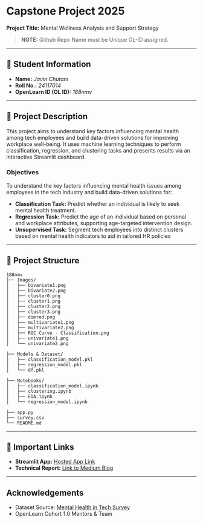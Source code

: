 # Capstone Project 2025  
**Project Title:** Mental Wellness Analysis and Support Strategy  

>**NOTE:** Github Repo Name must be Unique OL-ID assigned. 

---

## 🧾 Student Information  
- **Name:** *Javin Chutani*  
- **Roll No.:** *24117014*  
- **OpenLearn ID (OL ID):** *188nmv*  

---

## 📝 Project Description  
This project aims to understand key factors influencing mental health among tech employees and build data-driven solutions for improving workplace well-being. It uses machine learning techniques to perform classification, regression, and clustering tasks and presents results via an interactive Streamlit dashboard.

### **Objectives**
To understand the key factors influencing mental health issues among employees in the tech industry and
build data-driven solutions for:
- **Classification Task:** Predict whether an individual is likely to seek mental health treatment.
- **Regression Task:** Predict the age of an individual based on personal and workplace attributes, supporting age-targeted intervention design.
- **Unsupervised Task:** Segment tech employees into distinct clusters based on mental health indicators to aid in tailored HR policies

---

## 📂 Project Structure  
```
188nmv
├── Images/                            
│   ├── bivariate1.png
│   ├── bivariate2.png
│   ├── cluster0.png
│   ├── cluster1.png
│   ├── cluster2.png
│   ├── cluster3.png
│   ├── dimred.png
│   ├── multivariate1.png
│   ├── multivariate2.png
│   ├── ROC Curve - Classification.png
│   ├── univariate1.png
│   └── univariate2.png

├── Models & Dataset/                 
│   ├── classification_model.pkl
│   ├── regression_model.pkl
│   └── df.pkl                
       
├── Notebooks/                       
│   ├── classification_model.ipynb
│   ├── clustering.ipynb
│   ├── EDA.ipynb
│   └── regression_model.ipynb

├── app.py                            
├── survey.csv                        
└── README.md                         

```
---

## 🔗 Important Links  
- **Streamlit App:** [Hosted App Link](https://openlearn-capstoneproject-188nmv.streamlit.app/)
- **Technical Report:** [Link to Medium Blog](https://medium.com/@javin.chutani/mental-health-in-tech-a-machine-learning-approach-to-understanding-and-predicting-support-needs-35e86f5bc86f) 

---

## Acknowledgements
- Dataset Source: [Mental Health in Tech Survey](https://www.kaggle.com/datasets/osmi/mental-health-in-tech-survey)
- OpenLearn Cohort 1.0 Mentors & Team
